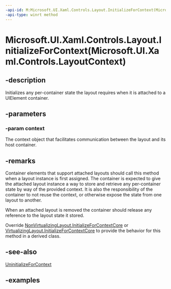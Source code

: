 ```yaml
---
-api-id: M:Microsoft.UI.Xaml.Controls.Layout.InitializeForContext(Microsoft.UI.Xaml.Controls.LayoutContext)
-api-type: winrt method
---
```


# Microsoft.UI.Xaml.Controls.Layout.InitializeForContext(Microsoft.UI.Xaml.Controls.LayoutContext)

<!--
public void InitializeForContext (Microsoft.UI.Xaml.Controls.LayoutContext context);
-->

## -description

Initializes any per-container state the layout requires when it is attached to a UIElement container.  

## -parameters

### -param context

The context object that facilitates communication between the layout and its host container.

## -remarks

Container elements that support attached layouts should call this method when a layout instance is first assigned. The container is expected to give the attached layout instance a way to store and retrieve any per-container state by way of the provided context. It is also the responsibility of the container to not reuse the context, or otherwise expose the state from one layout to another.

When an attached layout is removed the container should release any reference to the layout state it stored.

Override [NonVirtualizingLayout.InitializeForContextCore](nonvirtualizinglayout_initializeforcontextcore_198433946.md) or [VirtualizingLayout.InitializeForContextCore](virtualizinglayout_initializeforcontextcore_309256937.md) to provide the behavior for this method in a derived class.

## -see-also

[UninitializeForContext](layout_uninitializeforcontext_1894452283)

## -examples

